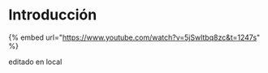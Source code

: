 # Introducción

{% embed url="https://www.youtube.com/watch?v=5jSwltbq8zc&t=1247s" %}

editado en local




